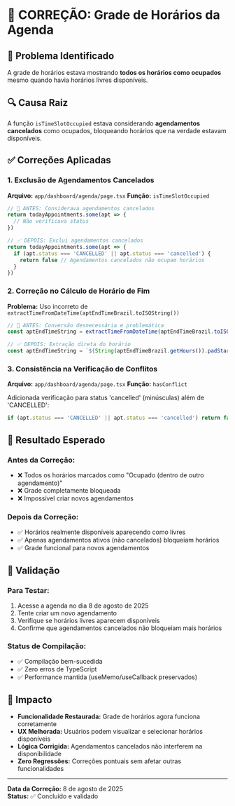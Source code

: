 # 🔧 CORREÇÃO: Grade de Horários da Agenda

## 🚨 Problema Identificado
A grade de horários estava mostrando **todos os horários como ocupados** mesmo quando havia horários livres disponíveis.

## 🔍 Causa Raiz
A função `isTimeSlotOccupied` estava considerando **agendamentos cancelados** como ocupados, bloqueando horários que na verdade estavam disponíveis.

## ✅ Correções Aplicadas

### 1. **Exclusão de Agendamentos Cancelados** 
**Arquivo:** `app/dashboard/agenda/page.tsx`
**Função:** `isTimeSlotOccupied`

```typescript
// 🚫 ANTES: Considerava agendamentos cancelados
return todayAppointments.some(apt => {
  // Não verificava status
})

// ✅ DEPOIS: Exclui agendamentos cancelados
return todayAppointments.some(apt => {
  if (apt.status === 'CANCELLED' || apt.status === 'cancelled') {
    return false // Agendamentos cancelados não ocupam horários
  }
})
```

### 2. **Correção no Cálculo de Horário de Fim**
**Problema:** Uso incorreto de `extractTimeFromDateTime(aptEndTimeBrazil.toISOString())`

```typescript
// 🚫 ANTES: Conversão desnecessária e problemática
const aptEndTimeString = extractTimeFromDateTime(aptEndTimeBrazil.toISOString())

// ✅ DEPOIS: Extração direta do horário
const aptEndTimeString = `${String(aptEndTimeBrazil.getHours()).padStart(2, '0')}:${String(aptEndTimeBrazil.getMinutes()).padStart(2, '0')}`
```

### 3. **Consistência na Verificação de Conflitos**
**Arquivo:** `app/dashboard/agenda/page.tsx`
**Função:** `hasConflict`

Adicionada verificação para status 'cancelled' (minúsculas) além de 'CANCELLED':

```typescript
if (apt.status === 'CANCELLED' || apt.status === 'cancelled') return false
```

## 🎯 Resultado Esperado

### Antes da Correção:
- ❌ Todos os horários marcados como "Ocupado (dentro de outro agendamento)"
- ❌ Grade completamente bloqueada
- ❌ Impossível criar novos agendamentos

### Depois da Correção:
- ✅ Horários realmente disponíveis aparecendo como livres
- ✅ Apenas agendamentos ativos (não cancelados) bloqueiam horários
- ✅ Grade funcional para novos agendamentos

## 🧪 Validação

### Para Testar:
1. Acesse a agenda no dia 8 de agosto de 2025
2. Tente criar um novo agendamento
3. Verifique se horários livres aparecem disponíveis
4. Confirme que agendamentos cancelados não bloqueiam mais horários

### Status de Compilação:
- ✅ Compilação bem-sucedida
- ✅ Zero erros de TypeScript
- ✅ Performance mantida (useMemo/useCallback preservados)

## 📝 Impacto

- **Funcionalidade Restaurada:** Grade de horários agora funciona corretamente
- **UX Melhorada:** Usuários podem visualizar e selecionar horários disponíveis
- **Lógica Corrigida:** Agendamentos cancelados não interferem na disponibilidade
- **Zero Regressões:** Correções pontuais sem afetar outras funcionalidades

---

**Data da Correção:** 8 de agosto de 2025  
**Status:** ✅ Concluído e validado
